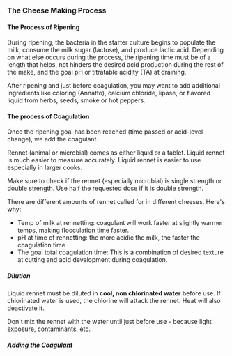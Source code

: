 ### The Cheese Making Process

#### The Process of Ripening

During ripening, the bacteria in the starter culture begins to populate the milk, consume the milk sugar (lactose), and produce lactic acid. Depending on what else occurs during the process, the ripening time must be of a length that helps, not hinders the desired acid production during the rest of the make, and the goal pH or titratable acidity (TA) at draining.

After ripening and just before coagulation, you may want to add additional ingredients like coloring (Annatto), calcium chloride, lipase, or flavored liquid from herbs, seeds, smoke or hot peppers.

#### The process of Coagulation

Once the ripening goal has been reached (time passed or acid-level change), we add the coagulant. 

Rennet (animal or microbial) comes as either liquid or a tablet. Liquid rennet is much easier to measure accurately. Liquid rennet is easier to use especially in larger cooks.

Make sure to check if the rennet (especially microbial) is single strength or double strength. Use half the requested dose if it is double strength.

There are different amounts of rennet called for in different cheeses. Here's why:

* Temp of milk at rennetting: coagulant will work faster at slightly warmer temps, making flocculation time faster.
* pH at time of rennetting: the more acidic the milk, the faster the coagulation time
* The goal total coagulation time: This is a combination of desired texture at cutting and acid development during coagulation.

##### Dilution

Liquid rennet must be diluted in **cool, non chlorinated water** before use. If chlorinated water is used, the chlorine will attack the rennet. Heat will also deactivate it.

Don't mix the rennet with the water until just before use - because light exposure, contaminants, etc.

##### Adding the Coagulant